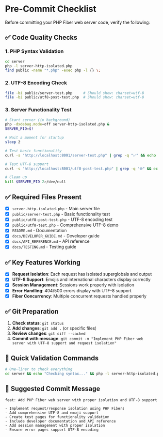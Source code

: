 # Pre-Commit Checklist

Before committing your PHP Fiber web server code, verify the following:

## ✅ Code Quality Checks

### 1. PHP Syntax Validation

```bash
cd server
php -l server-http-isolated.php
find public -name "*.php" -exec php -l {} \;
```

### 2. UTF-8 Encoding Check

```bash
file -bi public/server-test.php     # Should show: charset=utf-8
file -bi public/utf8-post-test.php  # Should show: charset=utf-8
```

### 3. Server Functionality Test

```bash
# Start server (in background)
php -dxdebug.mode=off server-http-isolated.php &
SERVER_PID=$!

# Wait a moment for startup
sleep 2

# Test basic functionality
curl -s "http://localhost:8001/server-test.php" | grep -q "✅" && echo "✅ Server working" || echo "❌ Server not responding"

# Test UTF-8 support
curl -s "http://localhost:8001/utf8-post-test.php" | grep -q "🌐" && echo "✅ UTF-8 emojis working" || echo "❌ UTF-8 issues"

# Clean up
kill $SERVER_PID 2>/dev/null
```

## ✅ Required Files Present

- [x] `server-http-isolated.php` - Main server file
- [x] `public/server-test.php` - Basic functionality test
- [x] `public/utf8-post-test.php` - UTF-8 encoding test
- [x] `public/utf8-test.php` - Comprehensive UTF-8 demo
- [x] `README.md` - Documentation
- [x] `docs/DEVELOPER_GUIDE.md` - Developer guide
- [x] `docs/API_REFERENCE.md` - API reference
- [x] `docs/TESTING.md` - Testing guide

## ✅ Key Features Working

- [x] **Request Isolation**: Each request has isolated superglobals and output
- [x] **UTF-8 Support**: Emojis and international characters display correctly
- [x] **Session Management**: Sessions work properly with isolation
- [x] **Error Handling**: 404/500 errors display with UTF-8 support
- [x] **Fiber Concurrency**: Multiple concurrent requests handled properly

## ✅ Git Preparation

1. **Check status**: `git status`
2. **Add changes**: `git add .` (or specific files)
3. **Review changes**: `git diff --cached`
4. **Commit with message**: `git commit -m "Implement PHP Fiber web server with UTF-8 support and request isolation"`

## 🚀 Quick Validation Commands

```bash
# One-liner to check everything
cd server && echo "Checking syntax..." && php -l server-http-isolated.php && echo "Starting server..." && timeout 5s php -dxdebug.mode=off server-http-isolated.php > /dev/null 2>&1 & sleep 2 && curl -s http://localhost:8001/server-test.php | grep -q "✅" && echo "✅ All good!" || echo "❌ Issues found"
```

## 📝 Suggested Commit Message

```
feat: Add PHP Fiber web server with proper isolation and UTF-8 support

- Implement request/response isolation using PHP Fibers
- Add comprehensive UTF-8 and emoji support
- Create test pages for functionality validation
- Include developer documentation and API reference
- Add session management with proper isolation
- Ensure error pages support UTF-8 encoding
```

